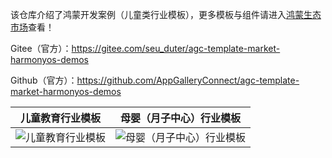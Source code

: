 该仓库介绍了鸿蒙开发案例（儿童类行业模板），更多模板与组件请进入[鸿蒙生态市场](https://developer.huawei.com/consumer/cn/market/prod-list/4437348dd20f48249540d1b57ef2eff6/categoryL2_202410080002)查看！

Gitee（官方）：https://gitee.com/seu_duter/agc-template-market-harmonyos-demos

Github（官方）：https://github.com/AppGalleryConnect/agc-template-market-harmonyos-demos

| 儿童教育行业模板 | 母婴（月子中心）行业模板 |
|:---:|:---:|
| ![儿童教育行业模板](https://communityfile-drcn.op.hicloud.com/FileServer/getFile/cmtyPrivate/300/034/957/0890086200300034957.20250626153635.71663798871210608204120506378288:20250802203649:2800:558DFD68B98FBD484D52BC62D555F58E8AED96B10D065E2C11B4C5C4CB4967CD.png)| ![母婴（月子中心）行业模板](https://communityfile-drcn.op.hicloud.com/FileServer/getFile/cmtyPrivate/300/034/957/0890086200300034957.20250626151302.16931923221259441976472516917008:20250802203800:2800:8E0B7B4BA65318AA2AE29331F245952D107719B058B974BDCB297FF164664BAE.png) |